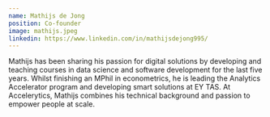 ```yaml
---
name: Mathijs de Jong
position: Co-founder
image: mathijs.jpeg
linkedin: https://www.linkedin.com/in/mathijsdejong995/
---
```

Mathijs has been sharing his passion for digital solutions by developing and teaching courses in data science and software development for the last five years. Whilst finishing an MPhil in econometrics, he is leading the Analytics Accelerator program and developing smart solutions at EY TAS. At Accelerytics, Mathijs combines his technical background and passion to empower people at scale.